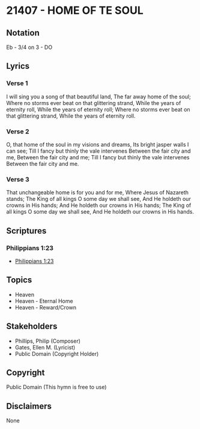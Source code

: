 # 21407 - HOME OF TE SOUL

## Notation

Eb - 3/4 on 3 - DO

## Lyrics

### Verse 1

I will sing you a song of that beautiful land, The far away home of the soul; Where no storms ever beat on that glittering strand, While the years of eternity roll, While the years of eternity roll; Where no storms ever beat on that glittering strand, While the years of eternity roll.

### Verse 2

O, that home of the soul in my visions and dreams, Its bright jasper walls I can see; Till I fancy but thinly the vale intervenes Between the fair city and me, Between the fair city and me; Till I fancy but thinly the vale intervenes Between the fair city and me.

### Verse 3

That unchangeable home is for you and for me, Where Jesus of Nazareth stands; The King of all kings O some day we shall see, And He holdeth our crowns in His hands; And He holdeth our crowns in His hands; The King of all kings O some day we shall see, And He holdeth our crowns in His hands.


## Scriptures

### Philippians 1:23

- [Philippians 1:23](https://www.biblegateway.com/passage/?search=Philippians%201%3A23)


## Topics

- Heaven
- Heaven - Eternal Home
- Heaven - Reward/Crown

## Stakeholders

- Phillips, Philip (Composer)
- Gates, Ellen M. (Lyricist)
- Public Domain (Copyright Holder)

## Copyright

Public Domain
(This hymn is free to use)

## Disclaimers

None

